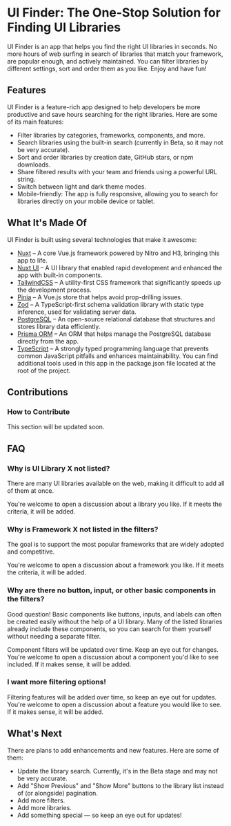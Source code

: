 # UI Finder: The One-Stop Solution for Finding UI Libraries
UI Finder is an app that helps you find the right UI libraries in seconds. No more hours of web surfing in search of libraries that match your framework, are popular enough, and actively maintained. You can filter libraries by different settings, sort and order them as you like. Enjoy and have fun!

## Features
UI Finder is a feature-rich app designed to help developers be more productive and save hours searching for the right libraries. Here are some of its main features:

- Filter libraries by categories, frameworks, components, and more.
- Search libraries using the built-in search (currently in Beta, so it may not be very accurate).
- Sort and order libraries by creation date, GitHub stars, or npm downloads.
- Share filtered results with your team and friends using a powerful URL string.
- Switch between light and dark theme modes.
- Mobile-friendly: The app is fully responsive, allowing you to search for libraries directly on your mobile device or tablet.

## What It's Made Of
UI Finder is built using several technologies that make it awesome:

- [Nuxt](https://nuxt.com/) – A core Vue.js framework powered by Nitro and H3, bringing this app to life.
- [Nuxt UI](https://ui.nuxt.com/) – A UI library that enabled rapid development and enhanced the app with built-in components.
- [TailwindCSS](https://tailwindcss.com/) – A utility-first CSS framework that significantly speeds up the development process.
- [Pinia](https://pinia.vuejs.org/) – A Vue.js store that helps avoid prop-drilling issues.
- [Zod](https://zod.dev/) – A TypeScript-first schema validation library with static type inference, used for validating server data.
- [PostgreSQL](https://www.postgresql.org/) – An open-source relational database that structures and stores library data efficiently.
- [Prisma ORM](https://www.prisma.io/) – An ORM that helps manage the PostgreSQL database directly from the app.
- [TypeScript](https://www.typescriptlang.org/) – A strongly typed programming language that prevents common JavaScript pitfalls and enhances maintainability.
You can find additional tools used in this app in the package.json file located at the root of the project.

## Contributions
### How to Contribute
This section will be updated soon.

## FAQ
### Why is UI Library X not listed?
There are many UI libraries available on the web, making it difficult to add all of them at once.

You're welcome to open a discussion about a library you like. If it meets the criteria, it will be added.

### Why is Framework X not listed in the filters?
The goal is to support the most popular frameworks that are widely adopted and competitive.

You're welcome to open a discussion about a framework you like. If it meets the criteria, it will be added.

### Why are there no button, input, or other basic components in the filters?
Good question! Basic components like buttons, inputs, and labels can often be created easily without the help of a UI library. Many of the listed libraries already include these components, so you can search for them yourself without needing a separate filter.

Component filters will be updated over time. Keep an eye out for changes. You're welcome to open a discussion about a component you'd like to see included. If it makes sense, it will be added.

### I want more filtering options!
Filtering features will be added over time, so keep an eye out for updates. You're welcome to open a discussion about a feature you would like to see. If it makes sense, it will be added.

## What's Next
There are plans to add enhancements and new features. Here are some of them:

- Update the library search. Currently, it's in the Beta stage and may not be very accurate.
- Add "Show Previous" and "Show More" buttons to the library list instead of (or alongside) pagination.
- Add more filters.
- Add more libraries.
- Add something special — so keep an eye out for updates!